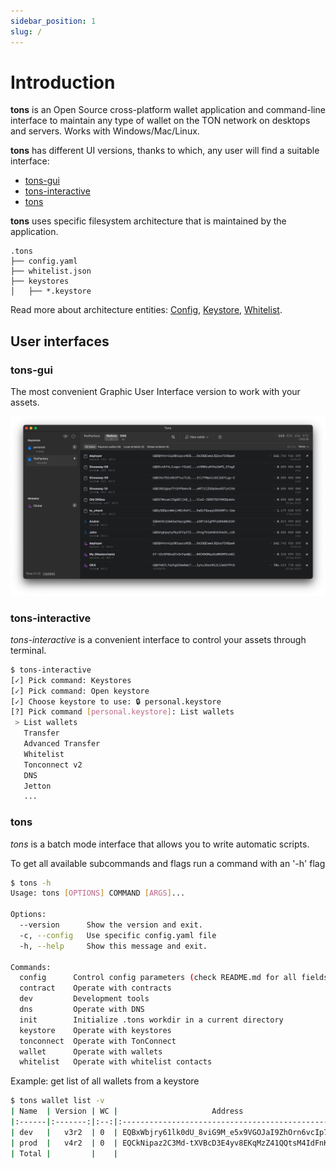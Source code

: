 ```yaml
---
sidebar_position: 1
slug: /
---
```


# Introduction

**tons** is an Open Source cross-platform wallet application
and command-line interface to maintain any type of wallet on the TON network
on desktops and servers. Works with Windows/Mac/Linux.

**tons** has different UI versions, thanks to which, any user will find a suitable interface:
- [tons-gui](#tons-gui)
- [tons-interactive](#tons-interactive)
- [tons](#tons)


**tons** uses specific filesystem architecture that is maintained by the application.
```
.tons
├── config.yaml
├── whitelist.json
├── keystores
│   ├── *.keystore
```

Read more about architecture entities: [Config](/config), [Keystore](/keystore), [Whitelist](/whitelist).



## User interfaces

### tons-gui

The most convenient Graphic User Interface version to work with your assets.

![tons-gui](/img/gui/introduction.png) 


### tons-interactive

*tons-interactive* is a convenient interface to control your assets through terminal.

```bash
$ tons-interactive
[✓] Pick command: Keystores
[✓] Pick command: Open keystore
[✓] Choose keystore to use: 🔒 personal.keystore
[?] Pick command [personal.keystore]: List wallets
 > List wallets
   Transfer
   Advanced Transfer
   Whitelist
   Tonconnect v2
   DNS
   Jetton
   ...
```


### tons

*tons* is a batch mode interface that allows you to write automatic scripts.

To get all available subcommands and flags run a command with an '-h' flag
```bash
$ tons -h
Usage: tons [OPTIONS] COMMAND [ARGS]...

Options:
  --version      Show the version and exit.
  -c, --config   Use specific config.yaml file
  -h, --help     Show this message and exit.

Commands:
  config      Control config parameters (check README.md for all fields...
  contract    Operate with contracts
  dev         Development tools
  dns         Operate with DNS
  init        Initialize .tons workdir in a current directory
  keystore    Operate with keystores
  tonconnect  Operate with TonConnect
  wallet      Operate with wallets
  whitelist   Operate with whitelist contacts
```

Example: get list of all wallets from a keystore
```bash
$ tons wallet list -v
| Name  | Version | WC |                     Address                      | Comment | State  | Balance |
|:------|:-------:|:--:|:------------------------------------------------:|:--------|:------:|--------:|
| dev   |   v3r2  | 0  | EQBxWbjry61lk0dU_8viG9M_e5x9VGOJaI9ZhOrn6vcIp7Sm | None    | Active |    13.1 |
| prod  |   v4r2  | 0  | EQCkNipaz2C3Md-tXVBcD3E4yv8EKqMzZ41QQtsM4IdFnKP5 | None    | Uninit |     0.0 |
| Total |         |    |                                                  |         |        |    13.1 |
```
